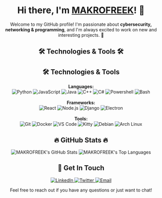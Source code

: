 <!-- README.md -->

<h1 align="center">Hi there, I'm <a href="https://github.com/MAKROFREEK">MAKROFREEK</a>! 👋</h1>

<p align="center">
    Welcome to my GitHub profile! I'm passionate about <strong>cybersecurity, networking & programming</strong>, and I'm always excited to work on new and interesting projects. 🚀
</p>

<!-- <h2 align="center">🌟 Featured Projects 🌟</h2>

<p align="center">
    <a href="https://github.com/MAKROFREEK/project1">
        <img src="https://img.shields.io/badge/Project_1-Highlighted-blue" alt="Project 1" />
    </a>
    <p>A brief description of your first project. Explain what it does and why it's cool!</p>
    
    <a href="https://github.com/MAKROFREEK/project2">
        <img src="https://img.shields.io/badge/Project_2-Highlighted-blue" alt="Project 2" />
    </a>
    <p>A brief description of your second project. Mention any notable features or achievements!</p>
    
    <a href="https://github.com/MAKROFREEK/project3">
        <img src="https://img.shields.io/badge/Project_3-Highlighted-blue" alt="Project 3" />
    </a>
    <p>A brief description of your third project. Highlight what makes it unique or valuable!</p>
</p> -->

<h2 align="center">🛠️ Technologies & Tools 🛠️</h2>

<h2 align="center">🛠️ Technologies & Tools</h2>

<p align="center">
    <strong>Languages:</strong><br/>
    <img src="https://img.icons8.com/external-flat-juicy-fish/50/000000/python.png" alt="Python" title="Python"/>
    <img src="https://img.icons8.com/external-flat-juicy-fish/50/000000/javascript.png" alt="JavaScript" title="JavaScript"/>
    <img src="https://img.icons8.com/external-flat-juicy-fish/50/000000/java.png" alt="Java" title="Java"/>
    <img src="https://img.icons8.com/external-flat-juicy-fish/50/000000/c-plus-plus-logo.png" alt="C++" title="C++"/>
    <img src="https://img.icons8.com/external-flat-juicy-fish/50/000000/c-sharp.png" alt="C#" title="C#"/>
    <img src="https://img.icons8.com/external-flat-juicy-fish/50/000000/powershell.png" alt="Powershell" title="Powershell"/>
    <img src="https://img.icons8.com/external-flat-juicy-fish/50/000000/bash.png" alt="Bash" title="Bash"/>
    <br/><br/>
    <strong>Frameworks:</strong><br/>
    <img src="https://img.icons8.com/external-flat-juicy-fish/50/000000/react.png" alt="React" title="React"/>
    <img src="https://img.icons8.com/external-flat-juicy-fish/50/000000/nodejs.png" alt="Node.js" title="Node.js"/>
    <img src="https://img.icons8.com/external-flat-juicy-fish/50/000000/django.png" alt="Django" title="Django"/>
    <img src="https://img.icons8.com/external-flat-juicy-fish/50/000000/electron.png" alt="Electron" title="Electron"/>
    <br/><br/>
    <strong>Tools:</strong><br/>
    <img src="https://img.icons8.com/external-flat-juicy-fish/50/000000/git.png" alt="Git" title="Git"/>
    <img src="https://img.icons8.com/external-flat-juicy-fish/50/000000/docker.png" alt="Docker" title="Docker"/>
    <img src="https://img.icons8.com/external-flat-juicy-fish/50/000000/visual-studio-code.png" alt="VS Code" title="VS Code"/>
    <img src="https://img.icons8.com/external-flat-juicy-fish/50/000000/kitty.png" alt="Kitty" title="Kitty"/>
    <img src="https://img.icons8.com/external-flat-juicy-fish/50/000000/debian.png" alt="Debian" title="Debian"/>
    <img src="https://img.icons8.com/external-flat-juicy-fish/50/000000/arch-linux.png" alt="Arch Linux" title="Arch Linux"/>
</p>

<!-- <h2 align="center">📈 Contribution Graph</h2>

<p align="center">
    <img src="https://activity-graph.herokuapp.com/graph?username=MAKROFREEK&theme=react-dark" alt="MAKROFREEK's Contribution Graph" />
</p> -->

<h2 align="center">🔥 GitHub Stats 🔥</h2>

<p align="center">
    <img src="https://github-readme-stats.vercel.app/api?username=MAKROFREEK&show_icons=true&hide_title=true&count_private=true&include_all_commits=true&theme=dark" alt="MAKROFREEK's GitHub Stats" />
    <img src="https://github-readme-stats.vercel.app/api/top-langs/?username=MAKROFREEK&layout=compact&theme=dark" alt="MAKROFREEK's Top Languages" />
<!--     <img src="https://github-readme-streak-stats.herokuapp.com/?user=MAKROFREEK&theme=dark" alt="MAKROFREEK's Streak Stats" /> -->
</p>

<h2 align="center">💬 Get In Touch</h2>

<p align="center">
    <a href="https://linkedin.com/in/your-profile" target="_blank">
        <img src="https://img.shields.io/badge/LinkedIn-Connect-blue" alt="LinkedIn" />
    </a>
    <a href="https://twitter.com/yourhandle" target="_blank">
        <img src="https://img.shields.io/badge/Twitter-Follow-blue" alt="Twitter" />
    </a>
    <a href="mailto:your.email@example.com">
        <img src="https://img.shields.io/badge/Email-Contact-blue" alt="Email" />
    </a>
</p>

<p align="center">
    Feel free to reach out if you have any questions or just want to chat!
</p>
